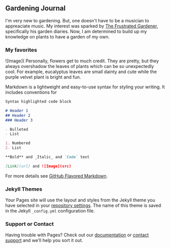 ## Gardening Journal

I'm very new to gardening. But, one doesn't have to be a musician to appreaciate music. My interest was sparked by [The Frustrated Gardener,](https://frustratedgardener.com/) specifically his garden diaries. Now, I am determined to build up my knowledge on plants to have a garden of my own. 



### My favorites
![Image](
Personally, flowers get to much credit. They are pretty, but they always overshadow the leaves of plants which can be so unexpectedly cool. For example, eucalyptus leaves are small dainty and cute while the purple velvet plant is bright and fun.  

Markdown is a lightweight and easy-to-use syntax for styling your writing. It includes conventions for

```markdown
Syntax highlighted code block

# Header 1
## Header 2
### Header 3

- Bulleted
- List

1. Numbered
2. List

**Bold** and _Italic_ and `Code` text

[Link](url) and ![Image](src)
```

For more details see [GitHub Flavored Markdown](https://guides.github.com/features/mastering-markdown/).

### Jekyll Themes

Your Pages site will use the layout and styles from the Jekyll theme you have selected in your [repository settings](https://github.com/dan1elav/Florapedia/settings). The name of this theme is saved in the Jekyll `_config.yml` configuration file.

### Support or Contact

Having trouble with Pages? Check out our [documentation](https://docs.github.com/categories/github-pages-basics/) or [contact support](https://github.com/contact) and we’ll help you sort it out.

